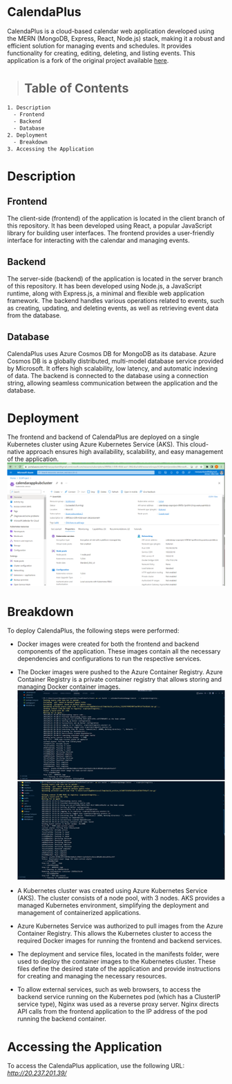 # CalendaPlus

CalendaPlus is a cloud-based calendar web application developed using the MERN (MongoDB, Express, React, Node.js) stack, making it a robust and efficient solution for managing events and
schedules. It provides functionality for creating, editing, deleting, and listing events. This application is a fork of the original project available [here](https://github.com/juanpmachadob/mern-calendar).

  > # Table of Contents 
    1. Description
      - Frontend 
      - Backend 
      - Database 
    2. Deployment
      - Breakdown
    3. Accessing the Application 

# Description 
## Frontend 
The client-side (frontend) of the application is located in the client branch of this repository. It has been developed using React, a popular JavaScript
library for building user interfaces. The frontend provides a user-friendly interface for interacting with the calendar and managing events.

##  Backend 
The server-side (backend) of the application is located in the server branch of this repository. It has been developed using Node.js, a JavaScript runtime, along with Express.js, a minimal and flexible web application framework. The backend handles various operations related to
events, such as creating, updating, and deleting events, as well as retrieving event data from the database.

##  Database 
CalendaPlus uses Azure Cosmos DB for MongoDB as its database. Azure Cosmos DB is a globally distributed, multi-model database service
provided by Microsoft. It offers high scalability, low latency, and automatic indexing of data. The backend is connected to the database
using a connection string, allowing seamless communication between the application and the database.

# Deployment 
The frontend and backend of CalendaPlus are deployed on a single Kubernetes cluster using Azure Kubernetes Service (AKS). This
cloud-native approach ensures high availability, scalability, and easy management of the application.
![kubernetes cluster on Azure portal](./deployment_images/kub-cluster.PNG)

#  Breakdown
To deploy CalendaPlus, the following steps were performed:

- Docker images were created for both the frontend and backend components
of the application. These images contain all the necessary dependencies
and configurations to run the respective services.

- The Docker images were pushed to the Azure Container Registry. Azure
Container Registry is a private container registry that allows storing
and managing Docker container images.
![Frontend docker image](./deployment_images/build-frontendimage.PNG)
![Backend docker image](./deployment_images/build-backendimage.PNG)

- A Kubernetes cluster was created using Azure Kubernetes Service (AKS).
The cluster consists of a node pool, with 3 nodes. AKS
provides a managed Kubernetes environment, simplifying the deployment
and management of containerized applications.

- Azure Kubernetes Service was authorized to pull images from the Azure
Container Registry. This allows the Kubernetes cluster to access the
required Docker images for running the frontend and backend services.

- The deployment and service files, located in the manifests folder, were
used to deploy the container images to the Kubernetes cluster. These
files define the desired state of the application and provide
instructions for creating and managing the necessary resources.

- To allow external services, such as web browsers, to access the backend
service running on the Kubernetes pod (which has a ClusterIP service
type), Nginx was used as a reverse proxy server. Nginx directs API calls
from the frontend application to the IP address of the pod running the
backend container.


# Accessing the Application 
To access the CalendaPlus application, use the
following URL: *http://20.237.201.39/*
